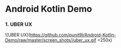 # Android Kotlin Demo



### 1. UBER UX


![UBER UX](https://github.com/punit9l/Android-Kotlin-Demo/raw/master/screen_shots//uber_ux.gif =250x)
